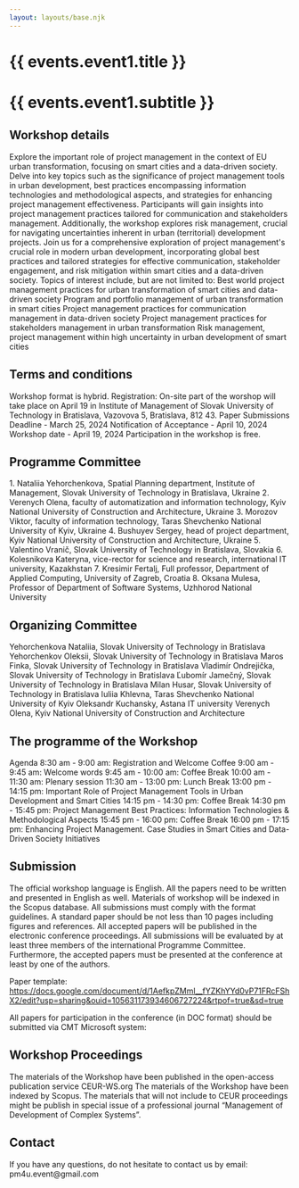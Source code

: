 ```yaml
---
layout: layouts/base.njk
---
```


<h1 class="title">{{ events.event1.title }}<h1>

<p class="is-size-4">{{ events.event1.subtitle }}</p>

<h2 class="subtitle"> Workshop details </h2>
Explore the important role of project management in the context of EU urban transformation, focusing on smart cities and a data-driven society. Delve into key topics such as the significance of project management tools in urban development, best practices encompassing information technologies and methodological aspects, and strategies for enhancing project management effectiveness. Participants will gain insights into project management practices tailored for communication and stakeholders management. Additionally, the workshop explores risk management, crucial for navigating uncertainties inherent in urban (territorial) development projects. Join us for a comprehensive exploration of project management's crucial role in modern urban development, incorporating global best practices and tailored strategies for effective communication, stakeholder engagement, and risk mitigation within smart cities and a data-driven society.
Topics of interest include, but are not limited to:
Best world project management practices for urban transformation of smart cities and data-driven society
Program and portfolio management of urban transformation in smart cities
Project management practices for communication management in data-driven society
Project management practices for stakeholders management in urban transformation
Risk management, project management within high uncertainty in urban development of smart cities
<h2 class="subtitle"> Terms and conditions </h2>
Workshop format is hybrid.
Registration: 
On-site part of the worshop will take place on April 19 in Institute of Management of Slovak University of Technology in Bratislava, Vazovova 5, Bratislava, 812 43.
Paper Submissions Deadline - March 25, 2024
Notification of Acceptance - April 10, 2024
Workshop date -  April 19, 2024
Participation in the workshop is free.
<h2 class="subtitle"> Programme Committee </h2>
1.	Nataliia Yehorchenkova, Spatial Planning department, Institute of Management, Slovak University of Technology in Bratislava, Ukraine
2.	Verenych Olena, faculty of automatization and information technology,  Kyiv National University of Construction and Architecture, Ukraine
3.	Morozov Viktor, faculty of information technology, Taras Shevchenko National University of Kyiv, Ukraine
4.	Bushuyev Sergey, head of project department, Kyiv National University of Construction and Architecture, Ukraine
5.	Valentino Vranič, Slovak University of Technology in Bratislava, Slovakia 
6.	Kolesnikova Kateryna, vice-rector for science and research, international IT university, Kazakhstan
7.	Kresimir Fertalj, Full professor, Department of Applied Computing, University of Zagreb, Croatia
8.	Oksana Mulesa, Professor of Department of Software Systems, Uzhhorod National University
<h2 class="subtitle"> Organizing Committee </h2>
Yehorchenkova Nataliia, Slovak University of Technology in Bratislava
Yehorchenkov Oleksii, Slovak University of Technology in Bratislava
Maros Finka, Slovak University of Technology in Bratislava
Vladimír Ondrejička,  Slovak University of Technology in Bratislava
Ľubomír Jamečný, Slovak University of Technology in Bratislava
Milan Husar, Slovak University of Technology in Bratislava 
Iuliia Khlevna, Taras Shevchenko National University of Kyiv
Oleksandr Kuchansky, Astana IT university
Verenych Olena, Kyiv National University of Construction and Architecture
<h2 class="subtitle"> The programme of the Workshop </h2>
Agenda
8:30 am - 9:00 am: Registration and Welcome Coffee
9:00 am - 9:45 am: Welcome words 
9:45 am - 10:00 am: Coffee Break 
10:00 am - 11:30 am: Plenary session 
11:30 am - 13:00 pm: Lunch Break 
13:00 pm - 14:15 pm:  Important Role of Project Management Tools in Urban Development and Smart Cities 
14:15 pm - 14:30 pm: Coffee Break 
14:30 pm - 15:45 pm: Project Management Best Practices: Information Technologies & Methodological Aspects 
15:45 pm - 16:00 pm: Coffee Break 
16:00 pm - 17:15 pm: Enhancing Project Management. Case Studies in Smart Cities and Data-Driven Society Initiatives 
<h2 class="subtitle"> Submission </h2>
The official workshop language is English. All the papers need to be written and presented in English as well.
Materials of workshop will be indexed in the Scopus database. All submissions must comply with the format guidelines. A standard paper should be not less than 10 pages including figures and references. All accepted papers will be published in the electronic conference proceedings. All submissions will be evaluated by at least three members of the international Programme Committee. Furthermore, the accepted papers must be presented at the conference at least by one of the authors.

Paper template: https://docs.google.com/document/d/1AefkpZMml__fYZKhYYd0vP71FRcFShX2/edit?usp=sharing&ouid=105631173934606727224&rtpof=true&sd=true

All papers for participation in the conference (in DOC format) should be submitted via CMT Microsoft system: 
<h2 class="subtitle"> Workshop Proceedings </h2>
The materials of the Workshop have been published in the open-access publication service CEUR-WS.org 
The materials of the Workshop have been indexed by Scopus.
The materials that will not include to CEUR proceedings might be publish in special issue of a professional journal “Management of Development of Complex Systems”.
<h2 class="subtitle"> Contact </h2>
If you have any questions, do not hesitate to contact us by email:  pm4u.event@gmail.com

